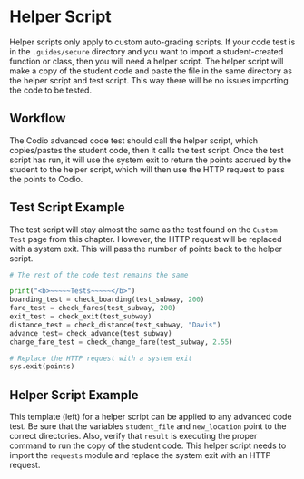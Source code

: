 # Helper Script

Helper scripts only apply to custom auto-grading scripts. If your code test is in the `.guides/secure` directory and you want to import a student-created function or class, then you will need a helper script. The helper script will make a copy of the student code and paste the file in the same directory as the helper script and test script. This way there will be no issues importing the code to be tested.

## Workflow

The Codio advanced code test should call the helper script, which copies/pastes the student code, then it calls the test script. Once the test script has run, it will use the system exit to return the points accrued by the student to the helper script, which will then use the HTTP request to pass the points to Codio.

## Test Script Example
The test script will stay almost the same as the test found on the `Custom Test` page from this chapter. However, the HTTP request will be replaced with a system exit. This will pass the number of points back to the helper script.

```python
# The rest of the code test remains the same

print("<b>~~~~~Tests~~~~~</b>")
boarding_test = check_boarding(test_subway, 200)
fare_test = check_fares(test_subway, 200)
exit_test = check_exit(test_subway)
distance_test = check_distance(test_subway, "Davis")
advance_test= check_advance(test_subway)
change_fare_test = check_change_fare(test_subway, 2.55)

# Replace the HTTP request with a system exit
sys.exit(points)
```

## Helper Script Example

This template (left) for a helper script can be applied to any advanced code test. Be sure that the variables `student_file` and `new_location` point to the correct directories. Also, verify that `result` is executing the proper command to run the copy of the student code. This helper script needs to import the `requests` module and replace the system exit with an HTTP request.
